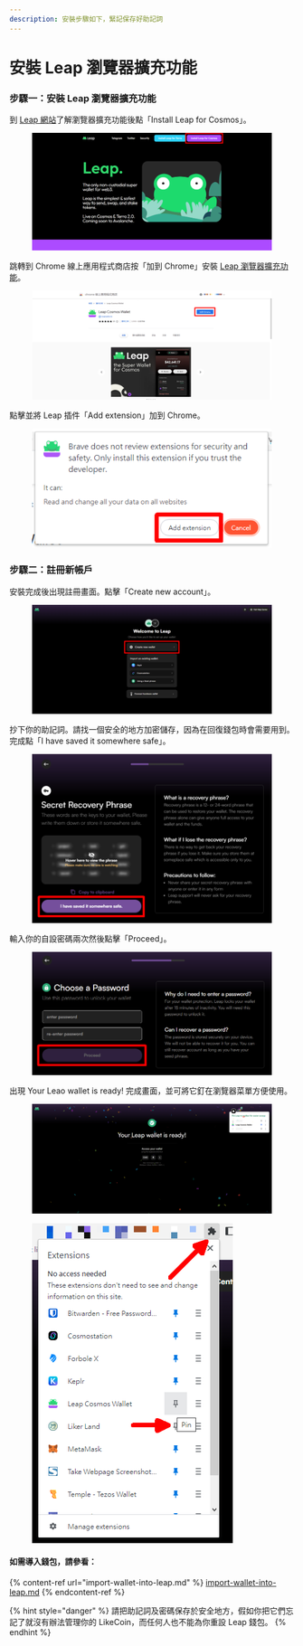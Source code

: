 ```yaml
---
description: 安裝步驟如下，緊記保存好助記詞
---
```


# 安裝 Leap 瀏覽器擴充功能

### 步驟一：安裝 Leap 瀏覽器擴充功能

到 [Leap 網站](https://www.leapwallet.io/)了解瀏覽器擴充功能後點「Install Leap for Cosmos」。

<figure><img src="../../../.gitbook/assets/leap 1.png" alt=""><figcaption></figcaption></figure>

跳轉到 Chrome 線上應用程式商店按「加到 Chrome」安裝 [Leap 瀏覽器擴充功能](https://chrome.google.com/webstore/detail/leap-cosmos-wallet/fcfcfllfndlomdhbehjjcoimbgofdncg)。

<figure><img src="../../../.gitbook/assets/leap 2.png" alt=""><figcaption></figcaption></figure>

點擊並將 Leap 插件「Add extension」加到 Chrome。

<figure><img src="../../../.gitbook/assets/leap 3.png" alt=""><figcaption></figcaption></figure>

### 步驟二：註冊新帳戶

安裝完成後出現註冊畫面。點擊「Create new account」。

<figure><img src="../../../.gitbook/assets/leap 4.png" alt=""><figcaption></figcaption></figure>

抄下你的助記詞。請找一個安全的地方加密儲存，因為在回復錢包時會需要用到。完成點「I have saved it somewhere safe」。

<figure><img src="../../../.gitbook/assets/leap 5.png" alt=""><figcaption></figcaption></figure>

輸入你的自設密碼兩次然後點擊「Proceed」。

<figure><img src="../../../.gitbook/assets/leap 6.png" alt=""><figcaption></figcaption></figure>

出現 Your Leao wallet is ready! 完成畫面，並可將它釘在瀏覽器菜單方便使用。

<figure><img src="../../../.gitbook/assets/leap 7.png" alt=""><figcaption></figcaption></figure>

<figure><img src="../../../.gitbook/assets/leap 8.png" alt=""><figcaption></figcaption></figure>

#### 如需導入錢包，請參看：

{% content-ref url="import-wallet-into-leap.md" %}
[import-wallet-into-leap.md](import-wallet-into-leap.md)
{% endcontent-ref %}

{% hint style="danger" %}
請把助記詞及密碼保存於安全地方，假如你把它們忘記了就沒有辦法管理你的 LikeCoin，而任何人也不能為你重設 Leap 錢包。
{% endhint %}
